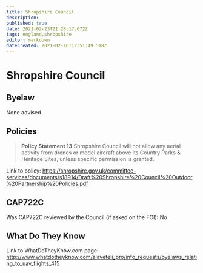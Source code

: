 ```yaml
---
title: Shropshire Council
description: 
published: true
date: 2021-02-23T21:28:17.672Z
tags: england,shropshire
editor: markdown
dateCreated: 2021-02-16T12:51:49.518Z
---
```


# Shropshire Council


## Byelaw
None advised

## Policies
> **Policy Statement 13**
> Shropshire Council will not allow any aerial activity from drones or model aircraft above its Country Parks & Heritage Sites, unless specific permission is granted.

Link to policy:
https://shropshire.gov.uk/committee-services/documents/s18914/Draft%20Shropshire%20Council%20Outdoor%20Partnership%20Policies.pdf

## CAP722C

Was CAP722C reviewed by the Council (if asked on the FOI): No

## What Do They Know

Link to WhatDoTheyKnow.com page:
http://www.whatdotheyknow.com/alaveteli_pro/info_requests/byelaws_relating_to_uav_flights_415

